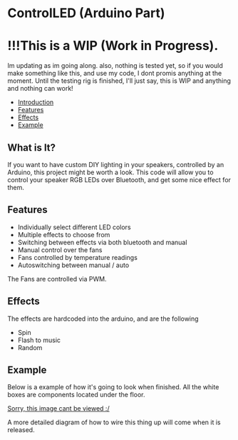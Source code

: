 # ControlLED (Arduino Part)

# !!!This is a WIP (Work in Progress). 
Im updating as im going along. also, nothing is tested yet, so if you would make something like this, and use my code, I dont promis anything at the moment. Until the testing rig is finished, I'll just say, this is WIP and anything and nothing can work!

- [Introduction](#whatisit?)
- [Features](#features)
- [Effects](#effects)
- [Example](#example)


## What is It?
If you want to have custom DIY lighting in your speakers, controlled by an Arduino, this project might be worth a look. This code will allow you to control your speaker RGB LEDs over Bluetooth, and get some nice effect for them.


## Features

- Individually select different LED colors
- Multiple effects to choose from
- Switching between effects via both bluetooth and manual
- Manual control over the fans
- Fans controlled by temperature readings
- Autoswitching between manual / auto

The Fans are controlled via PWM. 

## Effects
The effects are hardcoded into the arduino, and are the following
- Spin
- Flash to music
- Random

## Example
Below is a example of how it's going to look when finished. All the white boxes are components located under the floor.

[Sorry, this image cant be viewed :/ ](https://github.com/Vinylwalk3r/ControlLED-Arduino/blob/master/image/ControlLEDExampleSetup.jpg?raw=false "Title")

A more detailed diagram of how to wire this thing up will come when it is released.
